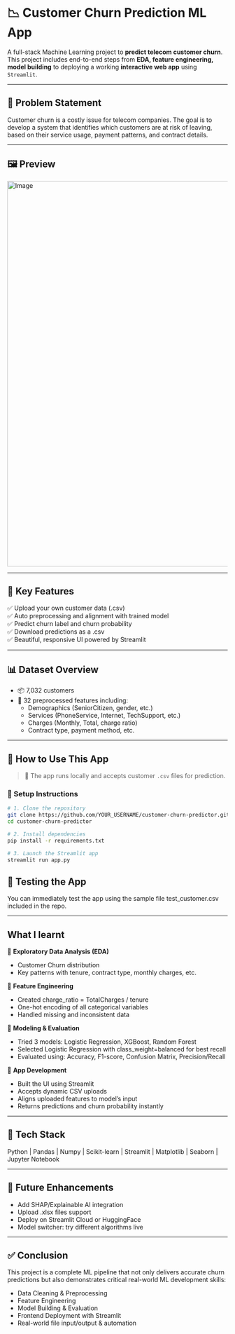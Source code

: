 # 📉 Customer Churn Prediction ML App

A full-stack Machine Learning project to **predict telecom customer churn**.  
This project includes end-to-end steps from **EDA, feature engineering, model building** to deploying a working **interactive web app** using `Streamlit`.

---

## 📌 Problem Statement

Customer churn is a costly issue for telecom companies. The goal is to develop a system that identifies which customers are at risk of leaving, based on their service usage, payment patterns, and contract details.

---

## 🖼️ Preview
<img width="1906" height="880" alt="Image" src="https://github.com/user-attachments/assets/77570846-2726-4fc2-8534-9d04ac0288a8" />

---

## 🧠 Key Features

✅ Upload your own customer data (.csv)  
✅ Auto preprocessing and alignment with trained model  
✅ Predict churn label and churn probability  
✅ Download predictions as a .csv  
✅ Beautiful, responsive UI powered by Streamlit  

---

## 📊 Dataset Overview

- 📦 7,032 customers  
- 🧮 32 preprocessed features including:
  - Demographics (SeniorCitizen, gender, etc.)
  - Services (PhoneService, Internet, TechSupport, etc.)
  - Charges (Monthly, Total, charge ratio)
  - Contract type, payment method, etc.

---

## 🧪 How to Use This App

> 🔗 The app runs locally and accepts customer `.csv` files for prediction.

### 📂 Setup Instructions

```bash
# 1. Clone the repository
git clone https://github.com/YOUR_USERNAME/customer-churn-predictor.git
cd customer-churn-predictor

# 2. Install dependencies
pip install -r requirements.txt

# 3. Launch the Streamlit app
streamlit run app.py
```


## 🧾 Testing the App
You can immediately test the app using the sample file test_customer.csv included in the repo.

---

## What I learnt
📌 **Exploratory Data Analysis (EDA)**
  - Customer Churn distribution
  - Key patterns with tenure, contract type, monthly charges, etc.

📌 **Feature Engineering**
  - Created charge_ratio = TotalCharges / tenure
  - One-hot encoding of all categorical variables
  - Handled missing and inconsistent data

📌 **Modeling & Evaluation**
  - Tried 3 models: Logistic Regression, XGBoost, Random Forest
  - Selected Logistic Regression with class_weight=balanced for best recall
  - Evaluated using: Accuracy, F1-score, Confusion Matrix, Precision/Recall

📌 **App Development**
  - Built the UI using Streamlit
  - Accepts dynamic CSV uploads
  - Aligns uploaded features to model’s input
  - Returns predictions and churn probability instantly

---

## 🧰 Tech Stack 
Python | Pandas | Numpy | Scikit-learn | Streamlit | Matplotlib | Seaborn | Jupyter Notebook

---

## 🚀 Future Enhancements
  - Add SHAP/Explainable AI integration
  - Upload .xlsx files support
  - Deploy on Streamlit Cloud or HuggingFace
  - Model switcher: try different algorithms live

---

## ✅ Conclusion 
This project is a complete ML pipeline that not only delivers accurate churn predictions but also demonstrates critical real-world ML development skills:
  - Data Cleaning & Preprocessing
  - Feature Engineering
  - Model Building & Evaluation
  - Frontend Deployment with Streamlit
  - Real-world file input/output & automation



